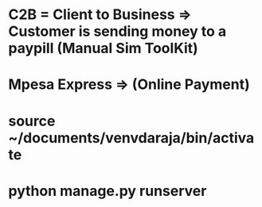# C2B = Client to Business => Customer is sending money to a paypill (Manual Sim ToolKit)
# Mpesa Express => (Online Payment)


# source ~/documents/venvdaraja/bin/activate

# python manage.py runserver